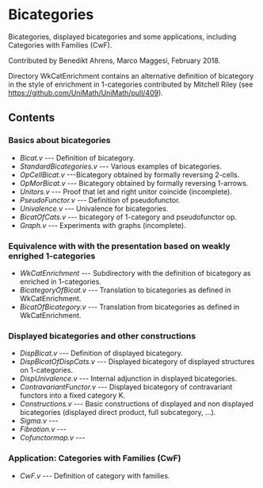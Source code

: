 Bicategories
============

Bicategories, displayed bicategories and some applications, including
Categories with Families (CwF).

Contributed by Benedikt Ahrens, Marco Maggesi, February 2018.

Directory WkCatEnrichment contains an alternative definition of
bicategory in the style of enrichment in 1-categories contributed by
Mitchell Riley (see https://github.com/UniMath/UniMath/pull/409).

## Contents

### Basics about bicategories
* *Bicat.v* --- Definition of bicategory.
* *StandardBicategories.v* --- Various examples of bicategories.
* *OpCellBicat.v* ---Bicategory obtained by formally reversing 2-cells.
* *OpMorBicat.v* --- Bicategory obtained by formally reversing 1-arrows.
* *Unitors.v* --- Proof that let and right unitor coincide (incomplete).
* *PseudoFunctor.v* --- Definition of pseudofunctor.
* *Univalence.v* --- Univalence for bicategories.
* *BicatOfCats.v* --- bicategory of 1-category and pseudofunctor op.
* *Graph.v* --- Experiments with graphs (incomplete).

### Equivalence with with the presentation based on weakly enrighed 1-categories

* *WkCatEnrichment* --- Subdirectory with the definition of bicategory as enriched in 1-categories.
* *BicategoryOfBicat.v* --- Translation to bicategories as defined in WkCatEnrichment.
* *BicatOfBicategory.v* --- Translation from bicategories as defined in WkCatEnrichment.

### Displayed bicategories and other constructions

* *DispBicat.v* --- Definition of displayed bicategory.
* *DispBicatOfDispCats.v* --- Displayed bicategory of displayed structures on 1-categories.
* *DispUnivalence.v* --- Internal adjunction in displayed bicategories.
* *ContravariantFunctor.v* --- Displayed bicategory of contravariant functors into a fixed category K.
* *Constructions.v* --- Basic constructions of displayed and non displayed bicategories (displayed direct product, full subcategory, ...).
* *Sigma.v* ---
* *Fibration.v* ---
* *Cofunctormap.v* ---

### Application: Categories with Families (CwF)

* *CwF.v* --- Definition of category with families.
